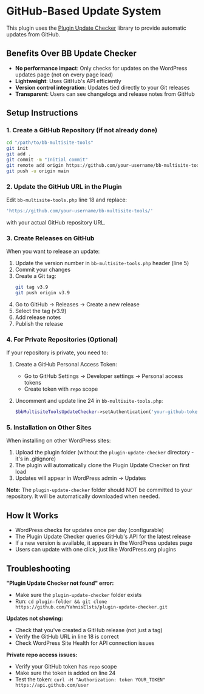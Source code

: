 # GitHub-Based Update System

This plugin uses the [Plugin Update Checker](https://github.com/YahnisElsts/plugin-update-checker) library to provide automatic updates from GitHub.

## Benefits Over BB Update Checker

- **No performance impact**: Only checks for updates on the WordPress updates page (not on every page load)
- **Lightweight**: Uses GitHub's API efficiently
- **Version control integration**: Updates tied directly to your Git releases
- **Transparent**: Users can see changelogs and release notes from GitHub

## Setup Instructions

### 1. Create a GitHub Repository (if not already done)

```bash
cd "/path/to/bb-multisite-tools"
git init
git add .
git commit -m "Initial commit"
git remote add origin https://github.com/your-username/bb-multisite-tools.git
git push -u origin main
```

### 2. Update the GitHub URL in the Plugin

Edit `bb-multisite-tools.php` line 18 and replace:
```php
'https://github.com/your-username/bb-multisite-tools/'
```
with your actual GitHub repository URL.

### 3. Create Releases on GitHub

When you want to release an update:

1. Update the version number in `bb-multisite-tools.php` header (line 5)
2. Commit your changes
3. Create a Git tag:
   ```bash
   git tag v3.9
   git push origin v3.9
   ```
4. Go to GitHub → Releases → Create a new release
5. Select the tag (v3.9)
6. Add release notes
7. Publish the release

### 4. For Private Repositories (Optional)

If your repository is private, you need to:

1. Create a GitHub Personal Access Token:
   - Go to GitHub Settings → Developer settings → Personal access tokens
   - Create token with `repo` scope

2. Uncomment and update line 24 in `bb-multisite-tools.php`:
   ```php
   $bbMultisiteToolsUpdateChecker->setAuthentication('your-github-token-here');
   ```

### 5. Installation on Other Sites

When installing on other WordPress sites:

1. Upload the plugin folder (without the `plugin-update-checker` directory - it's in .gitignore)
2. The plugin will automatically clone the Plugin Update Checker on first load
3. Updates will appear in WordPress admin → Updates

**Note**: The `plugin-update-checker` folder should NOT be committed to your repository. It will be automatically downloaded when needed.

## How It Works

- WordPress checks for updates once per day (configurable)
- The Plugin Update Checker queries GitHub's API for the latest release
- If a new version is available, it appears in the WordPress updates page
- Users can update with one click, just like WordPress.org plugins

## Troubleshooting

**"Plugin Update Checker not found" error:**
- Make sure the `plugin-update-checker` folder exists
- Run: `cd plugin-folder && git clone https://github.com/YahnisElsts/plugin-update-checker.git`

**Updates not showing:**
- Check that you've created a GitHub release (not just a tag)
- Verify the GitHub URL in line 18 is correct
- Check WordPress Site Health for API connection issues

**Private repo access issues:**
- Verify your GitHub token has `repo` scope
- Make sure the token is added on line 24
- Test the token: `curl -H "Authorization: token YOUR_TOKEN" https://api.github.com/user`
